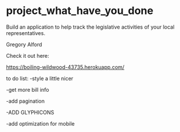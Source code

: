# project_what_have_you_done
Build an application to help track the legislative activities of your local representatives.

Gregory Alford

Check it out here:

https://boiling-wildwood-43735.herokuapp.com/

to do list:
-style a little nicer

-get more bill info

-add pagination

-ADD GLYPHICONS

-add optimization for mobile
